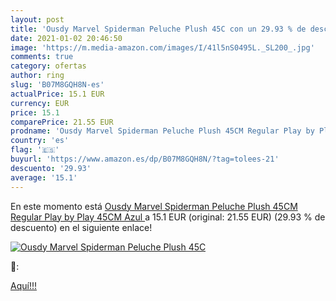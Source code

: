 ```yaml
---
layout: post
title: 'Ousdy Marvel Spiderman Peluche Plush 45C con un 29.93 % de descuento'
date: 2021-01-02 20:46:50
image: 'https://m.media-amazon.com/images/I/41l5nS0495L._SL200_.jpg'
comments: true
category: ofertas
author: ring
slug: 'B07M8GQH8N-es'
actualPrice: 15.1 EUR
currency: EUR
price: 15.1
comparePrice: 21.55 EUR
prodname: 'Ousdy Marvel Spiderman Peluche Plush 45CM Regular Play by Play  45CM  Azul '
country: 'es'
flag: '🇪🇸'
buyurl: 'https://www.amazon.es/dp/B07M8GQH8N/?tag=tolees-21'
descuento: '29.93'
average: '15.1'
---
```


En este momento está [Ousdy Marvel Spiderman Peluche Plush 45CM Regular Play by Play  45CM  Azul ](https://www.amazon.es/dp/B07M8GQH8N/?tag=tolees-21) a 15.1 EUR (original: 21.55 EUR) (29.93 %  de descuento) en el siguiente enlace!

[![Ousdy Marvel Spiderman Peluche Plush 45C](https://m.media-amazon.com/images/I/41l5nS0495L._SL200_.jpg)](https://www.amazon.es/dp/B07M8GQH8N/?tag=tolees-21)

🔎:


[Aquí!!!](https://www.amazon.es/dp/B07M8GQH8N/?tag=tolees-21)
